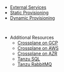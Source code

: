 * [External Services](tap-for-platform-engineers/installation/advanced/services/external/README.md)
* [Static Provisioning](tap-for-platform-engineers/installation/advanced/services/static/README.md)
* [Dynamic Provisioning](tap-for-platform-engineers/installation/advanced/services/dynamic/README.md)

</br>

* Additional Resources
    * [Crossplane on GCP](tap-for-platform-engineers/installation/advanced/services/crossplane-gcp.md)
    * [Crossplane on AWS](tap-for-platform-engineers/installation/advanced/services/crossplane-aws.md)
    * [Crossplane on AZR](tap-for-platform-engineers/installation/advanced/services/crossplane-azr.md)
    * [Tanzu SQL](tap-for-platform-engineers/installation/advanced/services/tanzu-sql.md)
    * [Tanzu RabbitMQ](tap-for-platform-engineers/installation/advanced/services/tanzu-rmq.md)
    